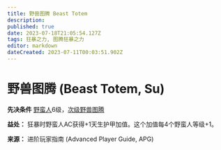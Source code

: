 ```yaml
---
title: 野兽图腾 Beast Totem
description: 
published: true
date: 2023-07-18T21:05:54.127Z
tags: 狂暴之力, 图腾狂暴之力
editor: markdown
dateCreated: 2023-07-11T00:03:51.902Z
---
```


# 野兽图腾 (Beast Totem, Su)

**先决条件** [野蛮人](/野蛮人)6级，[次级野兽图腾](/狂暴之力/次级野兽图腾)

**益处：** 狂暴时野蛮人AC获得+1天生护甲加值。这个加值每4个野蛮人等级+1。

**来源：** 进阶玩家指南 (Advanced Player Guide, APG)
